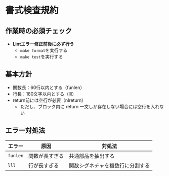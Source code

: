 # 書式検査規約

## 作業時の必須チェック

- **Lintエラー修正前後に必ず行う**
  - `make format`を実行する
  - `make test`を実行する

## 基本方針

- 関数長：60行以内とする（funlen）
- 行長：180文字以内とする（lll）
- return前には空行が必要（nlreturn）
  - ただし、ブロック内に return 一文しか存在しない場合には空行を入れない

## エラー対処法

| エラー | 原因 | 対処法 |
|--------|------|--------|
| `funlen` | 関数が長すぎる | 共通部品を抽出する |
| `lll` | 行が長すぎる | 関数シグネチャを複数行に分割する |
